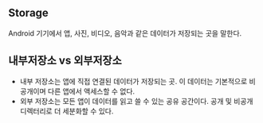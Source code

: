 ## Storage
Android 기기에서 앱, 사진, 비디오, 음악과 같은 데이터가 저장되는 곳을 말한다.

## 내부저장소 vs 외부저장소
+ 내부 저장소는 앱에 직접 연결된 데이터가 저장되는 곳. 이 데이터는 기본적으로 비공개이며 다른 앱에서 액세스할 수 없다.
+ 외부 저장소는 모든 앱이 데이터를 읽고 쓸 수 있는 공유 공간이다. 공개 및 비공개 디렉터리로 더 세분화할 수 있다.